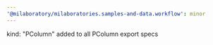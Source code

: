 ```yaml
---
'@milaboratory/milaboratories.samples-and-data.workflow': minor
---
```


kind: "PColumn" added to all PColumn export specs
